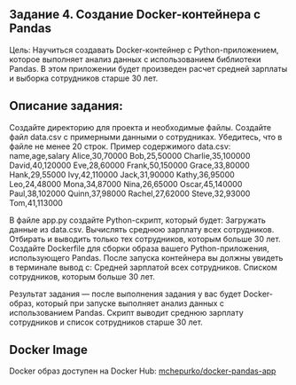 ## Задание 4. Создание Docker-контейнера с Pandas
Цель: Научиться создавать Docker-контейнер с Python-приложением, которое выполняет анализ данных с использованием библиотеки Pandas. В этом приложении будет произведен расчет средней зарплаты и выборка сотрудников старше 30 лет.

## Описание задания:
  Создайте директорию для проекта и необходимые файлы.
  Создайте файл data.csv с примерными данными о сотрудниках. Убедитесь, что в файле не менее 20 строк.
  Пример содержимого data.csv:
name,age,salary
Alice,30,70000
Bob,25,50000
Charlie,35,100000
David,40,120000
Eve,28,60000
Frank,50,150000
Grace,33,80000
Hank,29,55000
Ivy,42,110000
Jack,31,90000
Kathy,36,95000
Leo,24,48000
Mona,34,87000
Nina,26,65000
Oscar,45,140000
Paul,38,102000
Quinn,37,98000
Rachel,27,62000
Steve,32,93000
Tom,41,113000

  В файле app.py создайте Python-скрипт, который будет:
    Загружать данные из data.csv.
    Вычислять среднюю зарплату всех сотрудников.
    Отбирать и выводить только тех сотрудников, которым больше 30 лет.
  Создайте Dockerfile для сборки образа вашего Python-приложения, использующего Pandas.
  После запуска контейнера вы должны увидеть в терминале вывод с:
    Средней зарплатой всех сотрудников.
    Списком сотрудников, которым больше 30 лет.

Результат задания — после выполнения задания у вас будет Docker-образ, который при запуске выполняет анализ данных с использованием Pandas. Скрипт выводит среднюю зарплату сотрудников и список сотрудников старше 30 лет. 


## Docker Image
Docker образ доступен на Docker Hub: [mchepurko/docker-pandas-app](https://hub.docker.com/r/mchepurko/docker-pandas-app)
